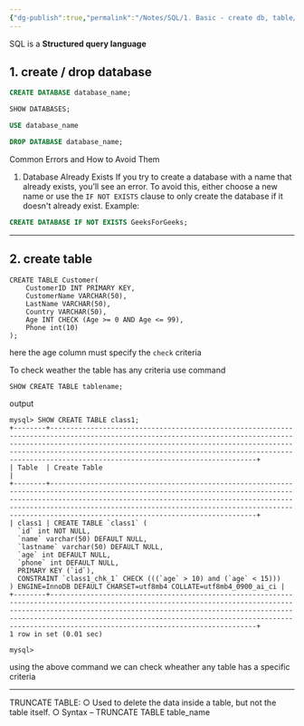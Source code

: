 ```yaml
---
{"dg-publish":true,"permalink":"/Notes/SQL/1. Basic - create db, table/","created":"2025-04-29T17:44:44.674+05:30"}
---
```


SQL is a ****Structured query language****

## 1. create / drop database

```sql
CREATE DATABASE database_name;
```

```sql
SHOW DATABASES;
```

```sql
USE database_name
```

```sql
DROP DATABASE database_name;
```

 Common Errors and How to Avoid Them
 1. Database Already Exists
If you try to create a database with a name that already exists, you’ll see an error. To avoid this, either choose a new name or use the `IF NOT EXISTS` clause to only create the database if it doesn't already exist.
Example:

```sql
CREATE DATABASE IF NOT EXISTS GeeksForGeeks;
```

---
## 2. create table

```
CREATE TABLE Customer(  
    CustomerID INT PRIMARY KEY,  
    CustomerName VARCHAR(50),  
    LastName VARCHAR(50),  
    Country VARCHAR(50),  
    Age INT CHECK (Age >= 0 AND Age <= 99),  
    Phone int(10)  
);
```

here the age column must specify the `check` criteria

To check weather the table has any criteria  use command
```
SHOW CREATE TABLE tablename;
```

output
```
mysql> SHOW CREATE TABLE class1;
+--------+-------------------------------------------------------------------------------------------------------------------------------------------------------------------------------------------------------------------------------------------------------------------------------------------------------------------------------------------+
| Table  | Create Table                                                                                                                                                                                                                                                                                                                       |
+--------+-------------------------------------------------------------------------------------------------------------------------------------------------------------------------------------------------------------------------------------------------------------------------------------------------------------------------------------------+
| class1 | CREATE TABLE `class1` (
  `id` int NOT NULL,
  `name` varchar(50) DEFAULT NULL,
  `lastname` varchar(50) DEFAULT NULL,
  `age` int DEFAULT NULL,
  `phone` int DEFAULT NULL,
  PRIMARY KEY (`id`),
  CONSTRAINT `class1_chk_1` CHECK (((`age` > 10) and (`age` < 15)))
) ENGINE=InnoDB DEFAULT CHARSET=utf8mb4 COLLATE=utf8mb4_0900_ai_ci |
+--------+-------------------------------------------------------------------------------------------------------------------------------------------------------------------------------------------------------------------------------------------------------------------------------------------------------------------------------------------+
1 row in set (0.01 sec)

mysql>
```

using the above command we can check wheather any table has a specific criteria

---

TRUNCATE TABLE:
○ Used to delete the data inside a table, but not the table itself.
○ Syntax – TRUNCATE TABLE table_name
